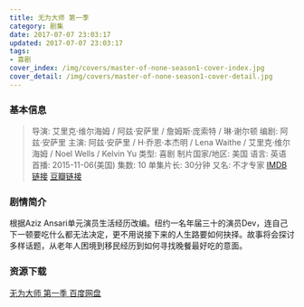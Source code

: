 ```yaml
---
title: 无为大师 第一季
category: 剧集
date: 2017-07-07 23:03:17
updated: 2017-07-07 23:03:17
tags:
- 喜剧
cover_index: /img/covers/master-of-none-season1-cover-index.jpg
cover_detail: /img/covers/master-of-none-season1-cover-detail.jpg
---
```


### 基本信息

>导演: 艾里克·维尔海姆 / 阿兹·安萨里 / 詹姆斯·庞索特 / 琳·谢尔顿
编剧: 阿兹·安萨里
主演: 阿兹·安萨里 / H·乔恩·本杰明 / Lena Waithe / 艾里克·维尔海姆 / Noel Wells / Kelvin Yu
类型: 喜剧
制片国家/地区: 美国
语言: 英语
首播: 2015-11-06(美国)
集数: 10
单集片长: 30分钟
又名: 不才专家
[IMDB 链接](http://www.imdb.com/title/tt4635276)
[豆瓣链接](https://movie.douban.com/subject/26383162/)

### 剧情简介

根据Aziz Ansari单元演员生活经历改编。纽约一名年届三十的演员Dev，连自己下一顿要吃什么都无法决定，更不用说接下来的人生路要如何抉择。故事将会探讨多样话题，从老年人困境到移民经历到如何寻找晚餐最好吃的意面。

### 资源下载

[无为大师 第一季 百度网盘](https://pan.baidu.com/s/1hrwMkNa#list/path=%2F)
